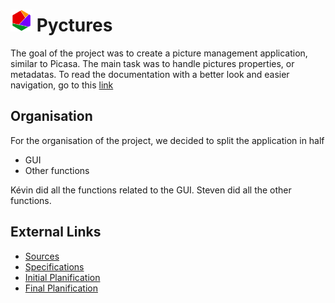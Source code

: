 # <img src="https://raw.githubusercontent.com/StevenAvelino/Pyctures/master/src/assets/logo.png" alt="Pyctures" height="35" width="35"> Pyctures


The goal of the project was to create a picture management application, similar to Picasa.
The main task was to handle pictures properties, or metadatas.
To read the documentation with a better look and easier navigation, go to this [link](https://stevenavelino.gitbooks.io/documentation/content/)

## Organisation

For the organisation of the project, we decided to split the application in half
* GUI
* Other functions

Kévin did all the functions related to the GUI.
Steven did all the other functions.

## External Links
* [Sources](https://github.com/StevenAvelino/Pyctures/tree/master/src)
* [Specifications](https://github.com/StevenAvelino/Pyctures/blob/master/project/Specifications.pdf)
* [Initial Planification](https://github.com/StevenAvelino/Pyctures/blob/master/project/Initial_Planification.pdf)
* [Final Planification](https://github.com/StevenAvelino/Pyctures/blob/master/project/Final_Planification.pdf)
